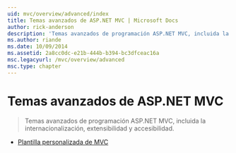 ```yaml
---
uid: mvc/overview/advanced/index
title: Temas avanzados de ASP.NET MVC | Microsoft Docs
author: rick-anderson
description: 'Temas avanzados de programación ASP.NET MVC, incluida la internacionalización, extensibilidad y accesibilidad.'
ms.author: riande
ms.date: 10/09/2014
ms.assetid: 2a8cc0dc-e21b-444b-b394-bc3dfceac16a
msc.legacyurl: /mvc/overview/advanced
msc.type: chapter
---
```

<a name="aspnet-mvc-advanced-topics"></a>Temas avanzados de ASP.NET MVC
====================
> Temas avanzados de programación ASP.NET MVC, incluida la internacionalización, extensibilidad y accesibilidad.


- [Plantilla personalizada de MVC](custom-mvc-templates.md)
